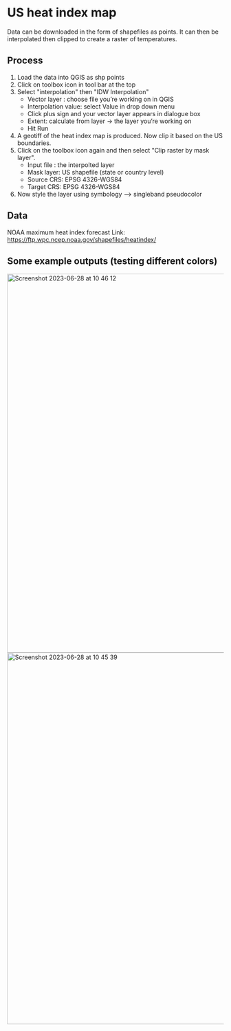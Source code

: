 # US heat index map
 Data can be downloaded in the form of shapefiles as points.  It can then be interpolated then clipped to create a raster of temperatures.

## Process
1. Load the data into QGIS as shp points
2. Click on toolbox icon in tool bar at the top 
3. Select "interpolation" then "IDW Interpolation"
    - Vector layer : choose file you’re working on in QGIS
    - Interpolation value: select Value in drop down menu
    - Click plus sign and your vector layer appears in dialogue box
    - Extent: calculate from layer -> the layer you’re working on
    - Hit Run
4. A geotiff of the heat index map is produced. Now clip it based on the US boundaries. 
5. Click on the toolbox icon again and then select "Clip raster by mask layer".
    - Input file : the interpolted layer
    - Mask layer: US shapefile (state or country level)
    - Source CRS: EPSG 4326-WGS84
    - Target CRS: EPSG 4326-WGS84
6. Now style the layer using symbology --> singleband pseudocolor 

## Data
NOAA maximum heat index forecast
Link: https://ftp.wpc.ncep.noaa.gov/shapefiles/heatindex/

## Some example outputs (testing different colors)
<img width="882" alt="Screenshot 2023-06-28 at 10 46 12" src="https://github.com/jhjanicki/US_heat_index/assets/6565011/93c03ffb-2503-4cc6-a2f5-0c1632cd03bf">
<img width="865" alt="Screenshot 2023-06-28 at 10 45 39" src="https://github.com/jhjanicki/US_heat_index/assets/6565011/8c90b404-a9c9-4bbc-9cfa-84e11108803d">

